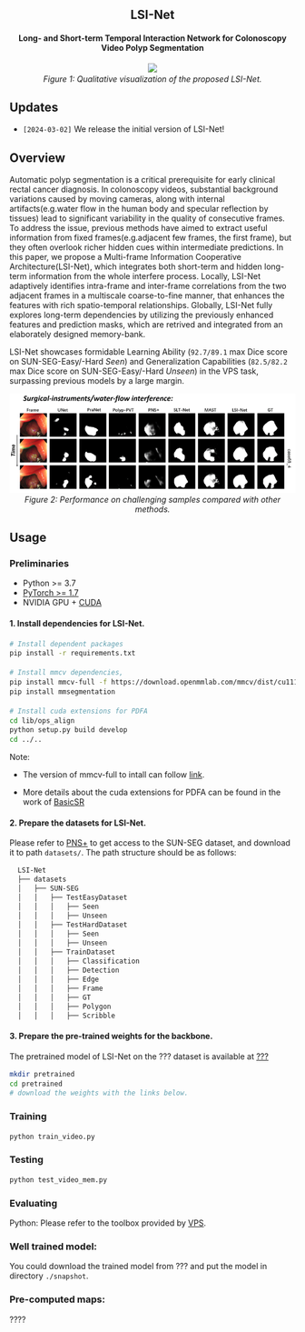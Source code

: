 <div align="center">
<h2>LSI-Net</h2>
<h4>Long- and Short-term Temporal Interaction Network for Colonoscopy Video Polyp Segmentation</h4>


<p align="center">
    <img src="imgs/demo.gif"/> <br />
    <em> 
    Figure 1: Qualitative visualization of the proposed LSI-Net.  
    </em>
</p>

</div>
</div>

## Updates 

* `[2024-03-02]` We release the initial version of LSI-Net!


## Overview

Automatic polyp segmentation is a critical prerequisite for early clinical rectal cancer diagnosis. In colonoscopy videos, substantial background variations caused by moving cameras, along with internal artifacts(e.g.water flow in the human body and specular reflection by tissues) lead to significant variability in the quality of consecutive frames. To address the issue, previous methods have aimed to extract useful information from fixed frames(e.g.adjacent few frames, the first frame), but they often overlook richer hidden cues within intermediate predictions. In this paper, we propose a Multi-frame Information Cooperative Architecture(LSI-Net), which integrates both short-term and hidden long-term information from the whole interfere process. Locally, LSI-Net adaptively identifies intra-frame and inter-frame correlations from the two adjacent frames in a multiscale coarse-to-fine manner, that enhances the features with rich spatio-temporal relationships. Globally, LSI-Net fully explores long-term dependencies by utilizing the previously enhanced features and prediction masks, which are retrived and integrated from an elaborately designed memory-bank.


LSI-Net showcases formidable Learning Ability (`92.7/89.1` max Dice score on SUN-SEG-Easy/-Hard _Seen_) and Generalization Capabilities (`82.5/82.2` max Dice score on SUN-SEG-Easy/-Hard _Unseen_) in the VPS task, surpassing previous models by a large margin.

<p align="center">
    <img src="imgs/demo_compare.gif"/> <br />
    <em> 
    Figure 2: Performance on challenging samples compared with other methods.  
    </em>
</p>
</div>
</div>

## Usage


### Preliminaries

- Python >= 3.7 
- [PyTorch >= 1.7](https://pytorch.org/)
- NVIDIA GPU + [CUDA](https://developer.nvidia.com/cuda-downloads)


#### 1. Install dependencies for LSI-Net.


```bash
# Install dependent packages
pip install -r requirements.txt

# Install mmcv dependencies,
pip install mmcv-full -f https://download.openmmlab.com/mmcv/dist/cu111/torch1.9.0/index.html
pip install mmsegmentation

# Install cuda extensions for PDFA
cd lib/ops_align
python setup.py build develop
cd ../..
```
Note: 
- The version of mmcv-full to intall can follow [link](https://mmcv.readthedocs.io/en/latest/get_started/installation.html).
      
- More details about the cuda extensions for PDFA can be found in the work of [BasicSR](https://github.com/XPixelGroup/BasicSR)
      

#### 2. Prepare the datasets for LSI-Net.

Please refer to [PNS+](https://github.com/GewelsJI/VPS/blob/main/docs/DATA_DESCRIPTION.md) to get access to the SUN-SEG dataset, and download it to path `datasets/`. The path structure should be as follows:
```none
  LSI-Net
  ├── datasets
  │   ├── SUN-SEG
  │   │   ├── TestEasyDataset
  │   │   │   ├── Seen
  │   │   │   ├── Unseen
  │   │   ├── TestHardDataset
  │   │   │   ├── Seen
  │   │   │   ├── Unseen
  │   │   ├── TrainDataset
  │   │   │   ├── Classification
  │   │   │   ├── Detection
  │   │   │   ├── Edge
  │   │   │   ├── Frame
  │   │   │   ├── GT
  │   │   │   ├── Polygon
  │   │   │   ├── Scribble

  ```


#### 3. Prepare the pre-trained weights for the backbone.

The pretrained model of LSI-Net on the ??? dataset is available at [???](???)

```bash
mkdir pretrained
cd pretrained
# download the weights with the links below.
```


### Training

```bash
python train_video.py
```

### Testing

```bash
python test_video_mem.py
```

###  Evaluating 

Python: Please refer to the toolbox provided by [VPS](https://github.com/GewelsJI/VPS/tree/main/eval).

### Well trained model:
You could download the trained model from ??? and put the model in directory `./snapshot`.

### Pre-computed maps:
????
